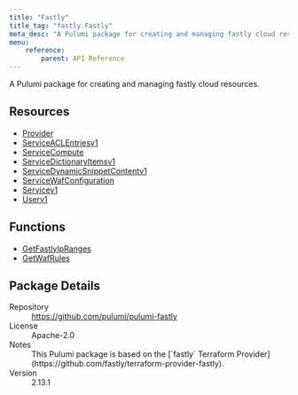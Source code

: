 ```yaml
---
title: "Fastly"
title_tag: "fastly.Fastly"
meta_desc: "A Pulumi package for creating and managing fastly cloud resources."
menu:
    reference:
        parent: API Reference
---
```


<!-- WARNING: this file was generated by Pulumi Docs Generator. -->
<!-- Do not edit by hand unless you're certain you know what you are doing! -->

A Pulumi package for creating and managing fastly cloud resources.

<h2 id="resources">Resources</h2>
<ul class="api">
    <li><a href="provider" title="Provider"><span class="symbol resource"></span>Provider</a></li>
    <li><a href="serviceaclentriesv1" title="ServiceACLEntriesv1"><span class="symbol resource"></span>ServiceACLEntriesv1</a></li>
    <li><a href="servicecompute" title="ServiceCompute"><span class="symbol resource"></span>ServiceCompute</a></li>
    <li><a href="servicedictionaryitemsv1" title="ServiceDictionaryItemsv1"><span class="symbol resource"></span>ServiceDictionaryItemsv1</a></li>
    <li><a href="servicedynamicsnippetcontentv1" title="ServiceDynamicSnippetContentv1"><span class="symbol resource"></span>ServiceDynamicSnippetContentv1</a></li>
    <li><a href="servicewafconfiguration" title="ServiceWafConfiguration"><span class="symbol resource"></span>ServiceWafConfiguration</a></li>
    <li><a href="servicev1" title="Servicev1"><span class="symbol resource"></span>Servicev1</a></li>
    <li><a href="userv1" title="Userv1"><span class="symbol resource"></span>Userv1</a></li>
</ul>

<h2 id="functions">Functions</h2>
<ul class="api">
    <li><a href="getfastlyipranges" title="GetFastlyIpRanges"><span class="symbol function"></span>GetFastlyIpRanges</a></li>
    <li><a href="getwafrules" title="GetWafRules"><span class="symbol function"></span>GetWafRules</a></li>
</ul>

<h2 id="package-details">Package Details</h2>
<dl class="package-details">
	<dt>Repository</dt>
	<dd><a href="https://github.com/pulumi/pulumi-fastly">https://github.com/pulumi/pulumi-fastly</a></dd>
	<dt>License</dt>
	<dd>Apache-2.0</dd>
	<dt>Notes</dt>
	<dd>This Pulumi package is based on the [`fastly` Terraform Provider](https://github.com/fastly/terraform-provider-fastly).</dd>
	<dt>Version</dt>
	<dd>2.13.1</dd>
</dl>

